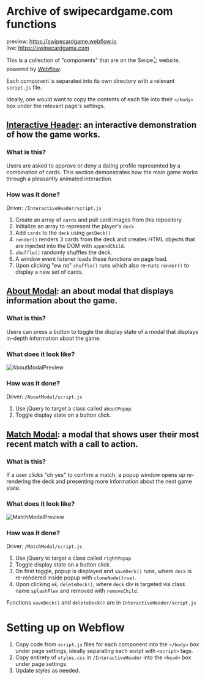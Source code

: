 # Archive of swipecardgame.com functions
preview: https://swipecardgame.webflow.io<br>
live: https://swipecardgame.com

This is a collection of "components" that are on the Swipe👆 website, powered by [Webflow](https://webflow.com/).

Each component is separated into its own directory with a relevant `script.js` file.

Ideally, one would want to copy the contents of each file into their `</body>` box under the relevant page's settings.

## [Interactive Header](https://github.com/zayadur/com.swipecardgame/tree/main/InteractiveHeader): an interactive demonstration of how the game works.

### What is this?
Users are asked to approve or deny a dating profile represented by a combination of cards. This section demonstrates how the main game works through a pleasantly animated interaction.

### How was it done?
Driver: `/InteractiveHeader/script.js`
1. Create an array of `cards` and pull card images from this repository.
2. Initialize an array to represent the player's `deck`.
2. Add `cards` to the `deck` using `getDeck()`
3. `render()` renders 3 cards from the deck and creates HTML objects that are injected into the DOM with `appendChild`.
4. `shuffle()` randomly shuffles the deck.
5. A window event listener loads these functions on page load.
6. Upon clicking "ew no" `shuffle()` runs which also re-runs `render()` to display a new set of cards.

## [About Modal](#): an about modal that displays information about the game.
### What is this?
Users can press a button to toggle the display state of a modal that displays in-depth information about the game.

### What does it look like?
![AboutModalPreview](https://raw.githubusercontent.com/zayadur/com.swipecardgame/main/AboutModal/Preview.gif 'Preview of the about modal')

### How was it done?
Driver: `/AboutModal/script.js`
1. Use jQuery to target a class called `aboutPopup`.
2. Toggle display state on a button click.

## [Match Modal](#): a modal that shows user their most recent match with a call to action.
### What is this?
If a user clicks "oh yes" to confirm a match, a popup window opens up re-rendering the deck and presenting more information about the next game state.

### What does it look like?
![MatchModalPreview](https://raw.githubusercontent.com/zayadur/com.swipecardgame/main/MatchModal/Preview.gif 'Preview of the match modal')

### How was it done?
Driver: `/MatchModal/script.js`
1. Use jQuery to target a class called `rightPopup`
2. Toggle display state on a button click.
3. On first toggle, popup is displayed and `saveDeck()` runs, where `deck` is re-rendered inside popup with `cloneNode(true)`.
5. Upon clicking `ok`, `deleteDeck()`, where `deck` div is targeted via class name `splashFlex` and removed with `removeChild`.

Functions `saveDeck()` and `deleteDeck()` are in `InteractiveHeader/script.js`

# Setting up on Webflow
1. Copy code from `script.js` files for each component into the `</body>` box under page settings, ideally separating each script with `<script>` tags.
2. Copy entirety of `styles.css` in `/InteractiveHeader` into the `<head>` box under page settings.
3. Update styles as needed.